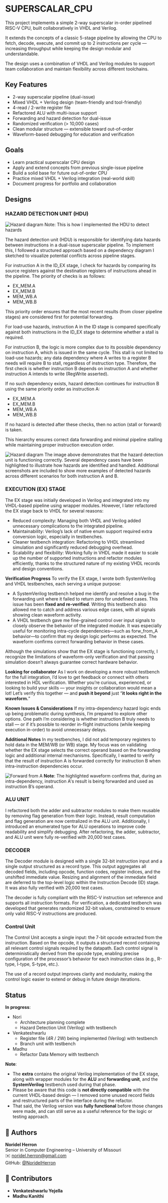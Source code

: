 # SUPERSCALAR_CPU
This project implements a simple 2-way superscalar in-order pipelined RISC-V CPU, built collaboratively in VHDL and Verilog.

It extends the concepts of a classic 5-stage pipeline by allowing the CPU to fetch, decode, execute, and commit up to 2 instructions per cycle — increasing throughput while keeping the design modular and understandable.

The design uses a combination of VHDL and Verilog modules to support team collaboration and maintain flexibility across different toolchains.

## Key Features
- 2-way superscalar pipeline (dual-issue)
- Mixed VHDL + Verilog design (team-friendly and tool-friendly)
- 4-read / 2-write register file
- Refactored ALU with multi-issue support
- Forwarding and hazard detection for dual-issue
- Randomized verification (> 10,000 cases)
- Clean modular structure — extensible toward out-of-order
- Waveform-based debugging for education and verification

## Goals
- Learn practical superscalar CPU design
- Apply and extend concepts from previous single-issue pipeline
- Build a solid base for future out-of-order CPU
- Practice mixed VHDL + Verilog integration (real-world skill)
- Document progress for portfolio and collaboration

## Designs
### HAZARD DETECTION UNIT (HDU)
![Hazard diagram](images/Hazard_Guide.jpg)
Note: This is how I implemented the HDU to detect hazards

The hazard detection unit (HDU) is responsible for identifying data hazards between instructions in a dual-issue superscalar pipeline. To implement this, I followed a structured approach based on a dependency diagram I sketched to visualize potential conflicts across pipeline stages.

For instruction A in the ID_EX stage, I check for hazards by comparing its source registers against the destination registers of instructions ahead in the pipeline. The priority of checks is as follows:
- EX_MEM.A
- EX_MEM.B
- MEM_WB.A
- MEM_WB.B

This priority order ensures that the most recent results (from closer pipeline stages) are considered first for potential forwarding.

For load-use hazards, instruction A in the ID stage is compared specifically against both instructions in the ID_EX stage to determine whether a stall is required.

For instruction B, the logic is more complex due to its possible dependency on instruction A, which is issued in the same cycle. This stall is not limited to load-use hazards; any data dependency where A writes to a register B needs will require B to stall, regardless of instruction type. Therefore, the first check is whether instruction B depends on instruction A and whether instruction A intends to write (RegWrite asserted).

If no such dependency exists, hazard detection continues for instruction B using the same priority order as instruction A:
- EX_MEM.A
- EX_MEM.B
- MEM_WB.A
- MEM_WB.B

If no hazard is detected after these checks, then no action (stall or forward) is taken.

This hierarchy ensures correct data forwarding and minimal pipeline stalling while maintaining proper instruction execution order.

![Hazard diagram](images/HDU.png)
The image above demonstrates that the hazard detection unit is functioning correctly. Several dependency cases have been highlighted to illustrate how hazards are identified and handled. Additional screenshots are included to show more examples of detected hazards across different scenarios for both instruction A and B.

### EXECUTION (EX) STAGE
The EX stage was initially developed in Verilog and integrated into my VHDL-based pipeline using wrapper modules. However, I later refactored the EX stage back to VHDL for several reasons:
- Reduced complexity: Managing both VHDL and Verilog added unnecessary complications to the integrated pipeline.
- Maintainability: Verilog’s lack of native enum support required extra conversion logic, especially in testbenches.
- Cleaner testbench integration: Refactoring to VHDL streamlined simulation and significantly reduced debugging overhead.
- Scalability and flexibility: Working fully in VHDL made it easier to scale up the number of supported instructions and refactor modules efficiently, thanks to the structured nature of my existing VHDL records and design conventions.

**Verification Progress**
To verify the EX stage, I wrote both SystemVerilog and VHDL testbenches, each serving a unique purpose:
- A SystemVerilog testbench helped me identify and resolve a bug in the forwarding unit where it failed to return zero for undefined cases. This issue has been **fixed and re-verified**. Writing this testbench also allowed me to catch and address various edge cases, with all signals showing clean waveform activity.
- A VHDL testbench gave me fine-grained control over input signals to closely observe the behavior of the integrated module. It was especially useful for monitoring intra-cycle dependencies—such as forw_from_A behavior—to confirm that my design logic performs as expected. The waveform confirms correct forwarding behavior in these cases.

Although the simulations show that the EX stage is functioning correctly, I recognize the limitations of waveform-only verification and that passing simulation doesn’t always guarantee correct hardware behavior.

**Looking for collaborator**
As I work on developing a more robust testbench for the full integration, I’d love to get feedback or connect with others interested in HDL verification. Whether you’re curious, experienced, or looking to build your skills — your insights or collaboration would mean a lot!
Let’s verify this together — and **push it beyond** just “**it looks right in the waveform.**”

**Known Issues & Considerations**
If my intra-dependency hazard logic ends up being problematic during synthesis, I’m prepared to explore other options. One path I’m considering is whether instruction B truly needs to stall — or if it’s possible to reorder in-flight instructions (while keeping execution in-order) to avoid unnecessary delays.

**Additional Notes**
In my testbenches, I did not add temporary registers to hold data in the MEM/WB (or WB) stage. My focus was on validating whether the EX stage selects the correct operand based on the forwarding logic and additional internal mechanisms. Specifically, I wanted to verify that the result of instruction A is forwarded correctly for instruction B when intra-instruction dependencies occur.

![Forward from A](images/forw_from_A.png)
**Note**:  The highlighted waveform confirms that, during an intra-dependency, instruction A's result is being forwarded and used as instruction B’s operand.

### ALU UNIT
I refactored both the adder and subtractor modules to make them reusable by removing flag generation from their logic. Instead, result computation and flag generation are now centralized in the ALU unit. Additionally, I introduced an enumerated type for ALU operations to improve code readability and simplify debugging. After refactoring, the adder, subtractor, and ALU unit were fully re-verified with 20,000 test cases.

### DECODER
The Decoder module is designed with a single 32-bit instruction input and a single output structured as a record type. This output aggregates all decoded fields, including opcode, function codes, register indices, and the unshifted immediate value. Resizing and alignment of the immediate field are deferred to the top-level logic within the Instruction Decode (ID) stage. It was also fully verified with 20,000 test cases.

The decoder is fully compliant with the RISC-V instruction set reference and supports all instruction formats. For verification, a dedicated testbench was developed that generates randomized 32-bit values, constrained to ensure only valid RISC-V instructions are produced.

### Control Unit
The Control Unit accepts a single input: the 7-bit opcode extracted from the instruction. Based on the opcode, it outputs a structured record containing all relevant control signals required by the datapath. Each control signal is deterministically derived from the opcode type, enabling precise configuration of the processor’s behavior for each instruction class (e.g., R-type, I-type, S-type, etc.).

The use of a record output improves clarity and modularity, making the control logic easier to extend or debug in future design iterations.

## Status
**In progress**:
- Nori
    - Architecture planning complete
    - Hazard Detection Unit (Verilog) with testbench
- Venkateshwarlu
    - Register file (4R / 2W) being implemented (Verilog) with testbench
    - Branch unit with testbench
- Madhu
    - Refactor Data Memory with testbench

**Note**: 
- The **extra** contains the original Verilog implementation of the EX stage, along with wrapper modules for the **ALU** and **forwarding unit**, and the **SystemVerilog** testbench used during that phase.
- Please be aware that this code is **not directly compatible** with the current VHDL-based design — I removed some unused record fields and restructured parts of the interface during the refactor.
- That said, the Verilog version was **fully functional** before those changes were made, and can still serve as a useful reference for the logic or testing approach.

## 👤 Authors
**Noridel Herron**  
Senior in Computer Engineering – University of Missouri  
✉️ noridel.herron@gmail.com  
GitHub: [@NoridelHerron](https://github.com/NoridelHerron)

## 👤 Contributors
- **Venkateshwarlu Yejella**
- **Madhu Kanithi**




